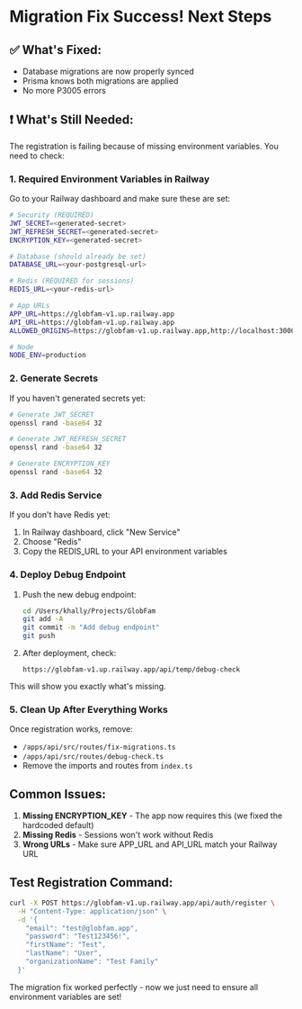 # Migration Fix Success! Next Steps

## ✅ What's Fixed:
- Database migrations are now properly synced
- Prisma knows both migrations are applied
- No more P3005 errors

## ❗ What's Still Needed:

The registration is failing because of missing environment variables. You need to check:

### 1. Required Environment Variables in Railway

Go to your Railway dashboard and make sure these are set:

```bash
# Security (REQUIRED)
JWT_SECRET=<generated-secret>
JWT_REFRESH_SECRET=<generated-secret>
ENCRYPTION_KEY=<generated-secret>

# Database (should already be set)
DATABASE_URL=<your-postgresql-url>

# Redis (REQUIRED for sessions)
REDIS_URL=<your-redis-url>

# App URLs
APP_URL=https://globfam-v1.up.railway.app
API_URL=https://globfam-v1.up.railway.app
ALLOWED_ORIGINS=https://globfam-v1.up.railway.app,http://localhost:3000

# Node
NODE_ENV=production
```

### 2. Generate Secrets

If you haven't generated secrets yet:

```bash
# Generate JWT_SECRET
openssl rand -base64 32

# Generate JWT_REFRESH_SECRET  
openssl rand -base64 32

# Generate ENCRYPTION_KEY
openssl rand -base64 32
```

### 3. Add Redis Service

If you don't have Redis yet:
1. In Railway dashboard, click "New Service"
2. Choose "Redis"
3. Copy the REDIS_URL to your API environment variables

### 4. Deploy Debug Endpoint

1. Push the new debug endpoint:
   ```bash
   cd /Users/khally/Projects/GlobFam
   git add -A
   git commit -m "Add debug endpoint"
   git push
   ```

2. After deployment, check:
   ```
   https://globfam-v1.up.railway.app/api/temp/debug-check
   ```

This will show you exactly what's missing.

### 5. Clean Up After Everything Works

Once registration works, remove:
- `/apps/api/src/routes/fix-migrations.ts`
- `/apps/api/src/routes/debug-check.ts`
- Remove the imports and routes from `index.ts`

## Common Issues:

1. **Missing ENCRYPTION_KEY** - The app now requires this (we fixed the hardcoded default)
2. **Missing Redis** - Sessions won't work without Redis
3. **Wrong URLs** - Make sure APP_URL and API_URL match your Railway URL

## Test Registration Command:

```bash
curl -X POST https://globfam-v1.up.railway.app/api/auth/register \
  -H "Content-Type: application/json" \
  -d '{
    "email": "test@globfam.app",
    "password": "Test123456!",
    "firstName": "Test",
    "lastName": "User",
    "organizationName": "Test Family"
  }'
```

The migration fix worked perfectly - now we just need to ensure all environment variables are set!
